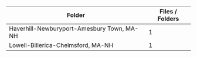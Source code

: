 | Folder                                     |   Files / Folders |
|--------------------------------------------|-------------------|
| Haverhill-Newburyport-Amesbury Town, MA-NH |                 1 |
| Lowell-Billerica-Chelmsford, MA-NH         |                 1 |